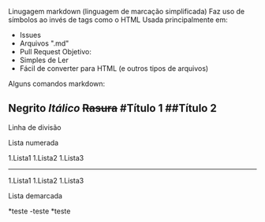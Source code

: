 Linugagem markdown (linguagem de marcação simplificada)
Faz uso de símbolos ao invés de tags como o HTML
Usada principalmente em:
- Issues
- Arquivos ".md"
- Pull Request
Objetivo: 
- Simples de Ler
- Fácil de converter para HTML (e outros tipos de arquivos)

Alguns comandos markdown:

**Negrito**
*Itálico*
~~Rasura~~
#Título 1
##Título 2
---
Linha de divisão

Lista numerada

1.Lista1
1.Lista2
1.Lista3
***
1.Lista1
1.Lista2
1.Lista3

Lista demarcada

*teste
-teste
*teste